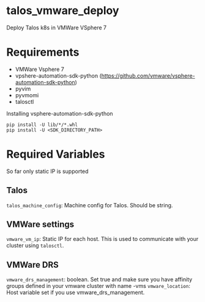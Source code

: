 # talos_vmware_deploy

Deploy Talos k8s in VMWare VSphere 7

# Requirements
- VMWare Vsphere 7
- vpshere-automation-sdk-python (https://github.com/vmware/vsphere-automation-sdk-python)
- pyvim
- pyvmomi
- talosctl

Installing vsphere-automation-sdk-python

```
pip install -U lib/*/*.whl
pip install -U <SDK_DIRECTORY_PATH>
```

# Required Variables
So far only static IP is supported

## Talos
`talos_machine_config`: Machine config for Talos. Should be string.

## VMWare settings
`vmware_vm_ip`: Static IP for each host. This is used to communicate with your cluster using `talosctl`.

## VMWare DRS
`vmware_drs_management`: boolean. Set true and make sure you have affinity groups defined in your vmware cluster with name <location>-vms
`vmware_location`: Host variable set if you use vmware_drs_management.
